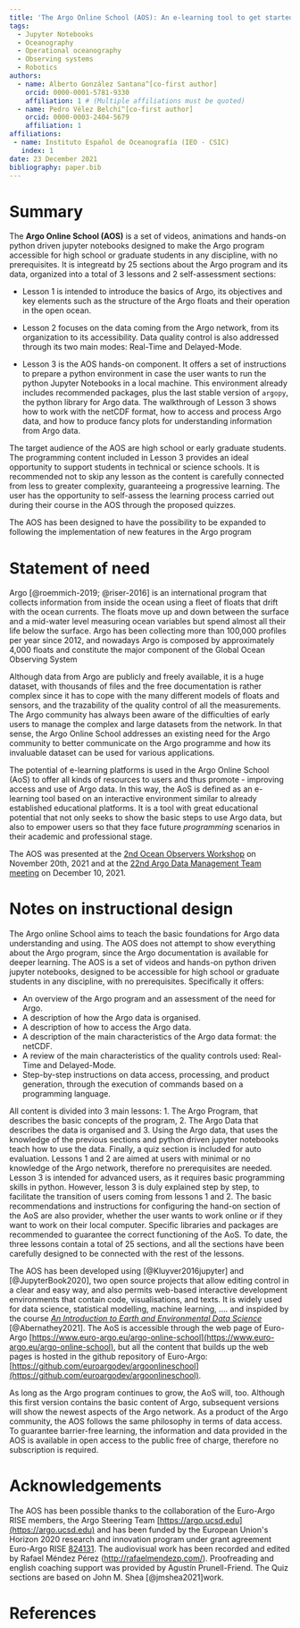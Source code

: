 ```yaml
---
title: 'The Argo Online School (AOS): An e-learning tool to get started with Argo'
tags:
  - Jupyter Notebooks
  - Oceanography
  - Operational oceanography
  - Observing systems
  - Robotics
authors:
  - name: Alberto González Santana^[co-first author] 
    orcid: 0000-0001-5781-9330
    affiliation: 1 # (Multiple affiliations must be quoted)
  - name: Pedro Vélez Belchí^[co-first author]
    orcid: 0000-0003-2404-5679
    affiliation: 1
affiliations:
 - name: Instituto Español de Oceanografía (IEO - CSIC)
   index: 1
date: 23 December 2021
bibliography: paper.bib
---
```


# Summary
The **Argo Online School (AOS)** is a set of videos, animations and hands-on python driven jupyter notebooks designed to make the Argo program accessible for high school or graduate students in any discipline, with no prerequisites. It is integreatd by 25 sections about the Argo program and its data, organized into a total of 3  lessons and 2 self-assessment sections:

* Lesson 1 is intended to introduce the basics of Argo, its objectives and key elements such as the structure of the Argo floats and their operation in the open ocean.

* Lesson 2 focuses on the data coming from the Argo network, from its organization to its accessibility. Data quality control is also addressed through its two main modes: Real-Time and Delayed-Mode.

* Lesson 3 is the AOS hands-on component. It offers a set of instructions to prepare a python environment in case the user wants to run the python Jupyter Notebooks in a local machine. This environment already includes recommended packages, plus the last stable version of `argopy`, the python library for Argo data. The walkthrough of Lesson 3 shows how to work with the netCDF format, how to access and process Argo data, and how to produce fancy plots for understanding information from Argo data.

The target audience of the AOS are high school or early graduate students. The programming content included in Lesson 3 provides an ideal opportunity to support students in technical or science schools. It is recommended not to skip any lesson as the content is carefully connected from less to greater complexity, guaranteeing a progressive learning. The user has the opportunity to self-assess the learning process carried out during their course in the AOS through the proposed quizzes. 

The AOS has been designed to have the possibility to be expanded to following the implementation of new features in the Argo program

# Statement of need

Argo [@roemmich-2019; @riser-2016] is an international program that collects information from inside the ocean using a fleet of floats that drift with the ocean currents. The floats move up and down between the surface and a mid-water level measuring ocean variables but spend almost all their life below the surface. Argo has been collecting more than 100,000 profiles per year since 2012, and nowadays Argo is composed by approximately 4,000 floats  and constitute the major component of the Global Ocean Observing System

Although data from Argo are publicly and freely available, it is a huge dataset, with thousands of files and the free documentation is rather complex since it has to cope with the many different models of floats and sensors, and the trazability of the quality control of all the measurements. The Argo community has always been aware of the difficulties of early users to manage the complex and large datasets from the network. In that sense, the Argo Online School addresses an existing need for the Argo community to better communicate on the Argo programme and how its invaluable dataset can be used for various applications. 

The potential of e-learning platforms is used in the Argo Online School (AoS) to offer all kinds of resources to users and thus promote - improving access and use of Argo data. In this way, the AoS is defined as an e-learning tool based on an interactive environment similar to already established educational platforms. It is a tool with great educational potential that not only seeks to show the basic steps to use Argo data, but also to empower users so that they face future _programming_ scenarios in their academic and professional stage.

The AOS was presented at the [2nd Ocean Observers Workshop](https://bit.ly/3pUChmJ) on November 20th, 2021  and at the [22nd Argo Data Management Team meeting](https://bit.ly/3e39rLL) on December 10, 2021.

# Notes on instructional design

The Argo online School aims to teach the basic foundations for Argo data understanding and using. The AOS does not attempt to show everything about the Argo program, since the Argo documentation is available for deeper learning. The AOS is a set of videos and hands-on python driven jupyter notebooks, designed to be accessible for high school or graduate students in any discipline, with no prerequisites. Specifically it offers:

* An overview of the Argo program and an assessment of the need for Argo.
* A description of how the Argo data is organised.
* A description of how to access the Argo data.
* A description of the main characteristics of the Argo data format: the netCDF.
* A review of the main characteristics of the quality controls used: Real-Time and Delayed-Mode.
* Step-by-step instructions on data access, processing, and product generation, through the execution of commands based on a programming language.

All content is divided into 3 main lessons: 1. The Argo Program, that describes the basic concepts of the program, 2. The Argo Data  that describes the data is organised and  3. Using the Argo data,  that uses the knowledge of the previous sections and python driven jupyter notebooks teach how to use the data. Finally, a quiz section is included  for auto evaluation. Lessons 1 and 2 are aimed at users with minimal or no knowledge of the Argo network, therefore no prerequisites are needed. Lesson 3 is intended for advanced users, as it requires basic programming skills in python. However, lesson 3 is duly explained step by step, to facilitate the transition of users coming from lessons 1 and 2.  The basic recommendations and instructions for configuring the hand-on section of the AoS are also provider, whether the user wants to work online or if they want to work on their local computer. Specific libraries and packages are recommended to guarantee the correct functioning of the AoS. To date, the three lessons contain a total of 25 sections, and all the sections have been carefully designed to be connected with the rest of the lessons.

The AOS has been developed using [@Kluyver2016jupyter] and [@JupyterBook2020], two open source projects that allow editing control in a clear and easy way, and also permits web-based interactive development environments that contain code, visualisations, and texts. It is widely used for data science, statistical modelling, machine learning, …. and inspided by the course _[An Introduction to Earth and Environmental Data Science](https://earth-env-data-science.github.io/intro.html)_ [@Abernathey2021].  The AoS is accessible through the web page of Euro-Argo [https://www.euro-argo.eu/argo-online-school](https://www.euro-argo.eu/argo-online-school), but all the content that builds up the web pages is hosted in the github repository of Euro-Argo:  [https://github.com/euroargodev/argoonlineschool](https://github.com/euroargodev/argoonlineschool).

As long as the Argo program continues to grow, the AoS will, too. Although this first version contains the basic content of Argo, subsequent versions will show the newest aspects of the Argo network. As a product of the Argo community, the AOS follows the same philosophy in terms of data access. To guarantee barrier-free learning, the information and data provided in the AOS is available in open access to the public free of charge, therefore no subscription is required.

# Acknowledgements

The AOS has been possible thanks to the collaboration of the Euro-Argo RISE members, the Argo Steering Team [https://argo.ucsd.edu](https://argo.ucsd.edu) and has been funded by the European Union's Horizon 2020 research and innovation program under grant agreement Euro-Argo RISE [824131](https://www.euro-argo.eu/EU-Projects/Euro-Argo-RISE-2019-2022). 
The audiovisual work has been recorded and edited by Rafael Méndez Pérez (http://rafaelmendezp.com/). Proofreading and english coaching support was provided by Agustín Prunell-Friend. The Quiz sections are based on John M. Shea [@jmshea2021]work. 

# References